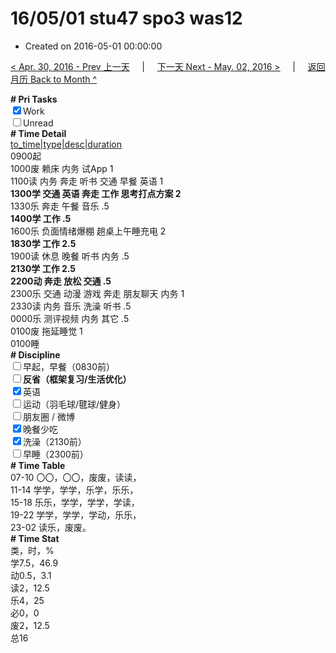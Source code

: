 # 16/05/01 stu47 spo3 was12

- Created on 2016-05-01 00:00:00

[< Apr. 30, 2016 - Prev 上一天](/lifelogs/2016/04/d30.md) &nbsp; &nbsp; | &nbsp; &nbsp; [下一天 Next - May. 02, 2016 >](/lifelogs/2016/05/d02.md) &nbsp; &nbsp; |  &nbsp; &nbsp; [返回月历 Back to Month ^](/lifelogs/2016/05/index.md)
<br/><div><b># Pri Tasks</b></div><div><input checked="true" type="checkbox"/>Work</div><div><input type="checkbox"/>Unread</div><div><b># Time Detail</b></div><div><u>to_time|type|desc|duration</u></div><div>0900起</div><div>1000废 赖床 内务 试App 1</div><div>1100读 内务 奔走 听书 交通 早餐 英语 1</div><div><b>1300学 交通 英语 奔走 工作 思考打点方案 2</b></div><div>1330乐 奔走 午餐 音乐 .5</div><div><b>1400学 工作 .5</b></div><div>1600乐 负面情绪爆棚 趟桌上午睡充电 2</div><div><b>1830学 工作 2.5</b></div><div>1900读 休息 晚餐 听书 内务 .5</div><div><b>2130学 工作 2.5</b></div><div><b>2200动 奔走 放松 交通 .5</b></div><div>2300乐 交通 动漫 游戏 奔走 朋友聊天 内务 1</div><div>2330读 内务 音乐 洗澡 听书 .5</div><div>0000乐 测评视频 内务 其它 .5</div><div>0100废 拖延睡觉 1</div><div>0100睡</div><div><b># Discipline</b></div><div><input type="checkbox"/>早起，早餐（0830前）</div><div><b><input type="checkbox"/></b><b>反省（框架复习/生活优化）</b></div><div><input checked="true" type="checkbox"/>英语</div><div><input type="checkbox"/>运动（羽毛球/毽球/健身）</div><div><input type="checkbox"/>朋友圈 / 微博</div><div><input checked="true" type="checkbox"/>晚餐少吃</div><div><input checked="true" type="checkbox"/>洗澡（2130前）</div><div><input type="checkbox"/>早睡（2300前）</div><div><b># Time Table</b></div><div>07-10 〇〇，〇〇，废废，读读，</div><div>11-14 学学，学学，乐学，乐乐，</div><div>15-18 乐乐，学学，学学，学读，</div><div>19-22 学学，学学，学动，乐乐，</div><div>23-02 读乐，废废。</div><div><b># Time Stat</b></div><div>类，时，%</div><div>学7.5，46.9</div><div>动0.5，3.1</div><div>读2，12.5</div><div>乐4，25</div><div>必0，0</div><div>废2，12.5</div><div>总16</div>
